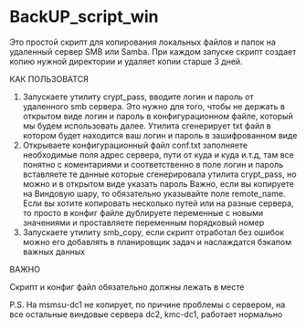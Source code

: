 # BackUP_script_win
Это простой скрипт для копирования локальных файлов и папок
на удаленный сервер SMB или Samba. При каждом запуске скрипт создает
копию нужной директории и удаляет копии старше 3 дней.

КАК ПОЛЬЗОВАТСЯ

1. Запускаете утилиту crypt_pass, вводите логин и пароль 
от удаленного smb сервера. Это нужно для того, чтобы не держать в открытом
виде логин и пароль в конфигурационном файле, который мы будем 
использовать далее. Утилита сгенерирует txt файл в котором будет
находится ваш логин и пароль в зашифрованном виде
2. Открываете конфигурационный файл conf.txt заполняете необходимые поля
адрес сервера, пути от куда и куда и.т.д, там все понятно с коментариями
и соответственно в поле логин и пароль вставляете те данные которые 
сгенерировала утилита crypt_pass, но можно и в открытом виде указать пароль
Важно, если вы копируете на Виндовую шару,
то обязательно указывайте поле remote_name. Если вы хотите копировать несколько
путей или на разные сервера, то просто в конфиг файле дублируете переменные
с новыми значениями и проставляете переменным порядковый номер 
3. Запускаете утилиту smb_copy, если скрипт отработал без ошибок
можно его добавлять в планировщик задач и наслаждатся бэкапом
важных данных

ВАЖНО

Скрипт и конфиг файл обязательно должны лежать в месте

P.S. 
На msmsu-dc1 не копирует, по причине проблемы с сервером, на все остальные 
виндовые сервера dc2, kmc-dc1, работает нормально